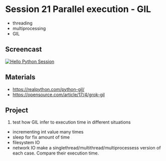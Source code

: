 # Session 21 Parallel execution - GIL 
- threading
- multiprocessing
- GIL

## Screencast
[![Hello Python Session](http://img.youtube.com/vi/NhtmiBbEtsQ/0.jpg)](http://www.youtube.com/watch?v=NhtmiBbEtsQ "Hello Python Session")

## Materials
- https://realpython.com/python-gil/
- https://opensource.com/article/17/4/grok-gil

## Project
1. test how GIL infer to execution time in different situations
  * incrementing int value many times
  * sleep for fix amount of time
  * filesystem IO
  * network IO
  make a singlethread/multithread/multiprocessess version of each case. Compare their execution time.